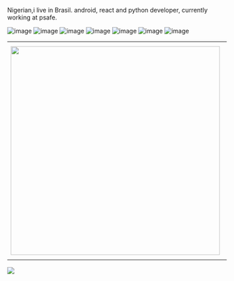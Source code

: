 Nigerian,i live in Brasil. android, react and python developer, currently working at psafe.

![image](https://img.shields.io/badge/Andriod-3ddc84?style=for-the-badge&logo=android&logoColor=black)
![image](https://img.shields.io/badge/Kotlin-7f52ff?style=for-the-badge&logo=kotlin&logoColor=black)
![image](https://img.shields.io/badge/Java-C33?style=for-the-badge&logo=java&logoColor=black)
![image](https://img.shields.io/badge/Python-3776ab?style=for-the-badge&logo=python&logoColor=black)
![image](https://img.shields.io/badge/JavaScript-F7DF1E?style=for-the-badge&logo=javascript&logoColor=black)
![image](https://img.shields.io/badge/React-20232A?style=for-the-badge&logo=react&logoColor=61DAFB)
![image](https://img.shields.io/badge/Git-F05032?style=for-the-badge&logo=git&logoColor=white)

<center>
<table>
    <tr>
        <td><img width="480px" align="left" src="https://github-readme-stats.vercel.app/api/top-langs/?username=ayodkay&hide=html&layout=compact&theme=vue" /></td>
        <td><img width="495px" align="left" src="https://github-readme-stats.vercel.app/api?username=ayodkay&theme=vue"/></td>
    </tr>   
</table>
</center>  

![](https://komarev.com/ghpvc/?username=ayodkay&color=ffa1a1&style=flat)
